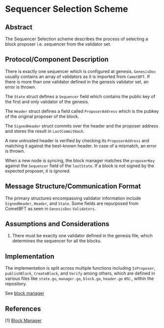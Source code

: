 # Sequencer Selection Scheme

## Abstract

The Sequencer Selection scheme describes the process of selecting a block proposer i.e. sequencer from the validator set.

## Protocol/Component Description

There is exactly one sequencer which is configured at genesis. `GenesisDoc` usually contains an array of validators as it is imported from `CometBFT`. If there is more than one validator defined
in the genesis validator set, an error is thrown.

The `State` struct defines a `Sequencer` field which contains the public key of the first and only validator of the genesis.

The `Header` struct defines a field called `ProposerAddress` which is the pubkey of the original proposer of the block.

The `SignedHeader` struct commits over the header and the proposer address and stores the result in `LastCommitHash`.

A new untrusted header is verified by checking its `ProposerAddress` and matching it against the best-known header. In case of a mismatch, an error is thrown.

When a new node is syncing, the block manager matches the `proposerKey` against the `Sequencer` field of the `lastState`. If a block is not signed by the expected proposer, it is ignored.

## Message Structure/Communication Format

The primary structures encompassing validator information include `SignedHeader`, `Header`, and `State`. Some fields are repurposed from CometBFT as seen in `GenesisDoc` `Validators`.

## Assumptions and Considerations

1. There must be exactly one validator defined in the genesis file, which determines the sequencer for all the blocks.

## Implementation

The implementation is split across multiple functions including `IsProposer`, `publishBlock`, `CreateBlock`, and `Verify` among others, which are defined in various files like `state.go`, `manager.go`, `block.go`, `header.go` etc., within the repository.

See [block manager]

## References

[1] [Block Manager][block manager]

[block manager]: https://github.com/rollkit/rollkit/blob/v0.11.x/block/block-manager.md
